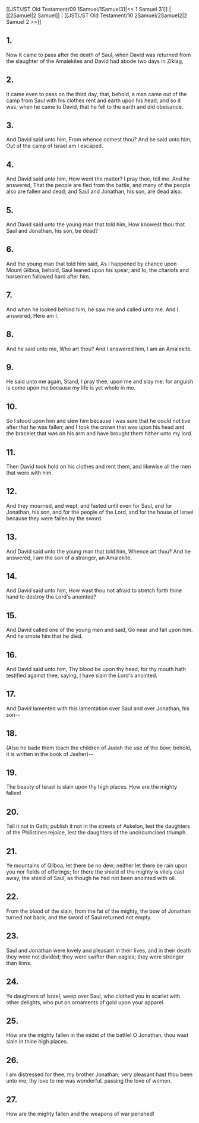 [[JST/JST Old Testament/09 1Samuel/1Samuel31|<< 1 Samuel 31]] | [[2Samuel|2 Samuel]] | [[JST/JST Old Testament/10 2Samuel/2Samuel2|2 Samuel 2 >>]]
## 1.
Now it came to pass after the death of Saul, when David was returned from the slaughter of the Amalekites and David had abode two days in Ziklag,
## 2.
It came even to pass on the third day, that, behold, a man came out of the camp from Saul with his clothes rent and earth upon his head; and so it was, when he came to David, that he fell to the earth and did obeisance.
## 3.
And David said unto him, From whence comest thou? And he said unto him, Out of the camp of Israel am I escaped.
## 4.
And David said unto him, How went the matter? I pray thee, tell me. And he answered, That the people are fled from the battle, and many of the people also are fallen and dead; and Saul and Jonathan, his son, are dead also.
## 5.
And David said unto the young man that told him, How knowest thou that Saul and Jonathan, his son, be dead?
## 6.
And the young man that told him said, As I happened by chance upon Mount Gilboa, behold, Saul leaned upon his spear; and lo, the chariots and horsemen followed hard after him.
## 7.
And when he looked behind him, he saw me and called unto me. And I answered, Here am I.
## 8.
And he said unto me, Who art thou? And I answered him, I am an Amalekite.
## 9.
He said unto me again, Stand, I pray thee, upon me and slay me; for anguish is come upon me because my life is yet whole in me.
## 10.
So I stood upon him and slew him because I was sure that he could not live after that he was fallen; and I took the crown that was upon his head and the bracelet that was on his arm and have brought them hither unto my lord.
## 11.
Then David took hold on his clothes and rent them, and likewise all the men that were with him.
## 12.
And they mourned, and wept, and fasted until even for Saul, and for Jonathan, his son, and for the people of the Lord, and for the house of Israel because they were fallen by the sword.
## 13.
And David said unto the young man that told him, Whence art thou? And he answered, I am the son of a stranger, an Amalekite.
## 14.
And David said unto him, How wast thou not afraid to stretch forth thine hand to destroy the Lord\'s anointed?
## 15.
And David called one of the young men and said, Go near and fall upon him. And he smote him that he died.
## 16.
And David said unto him, Thy blood be upon thy head; for thy mouth hath testified against thee, saying, I have slain the Lord\'s anointed.
## 17.
And David lamented with this lamentation over Saul and over Jonathan, his son\--
## 18.
(Also he bade them teach the children of Judah the use of the bow; behold, it is written in the book of Jasher)\--
## 19.
The beauty of Israel is slain upon thy high places. How are the mighty fallen!
## 20.
Tell it not in Gath; publish it not in the streets of Askelon, lest the daughters of the Philistines rejoice, lest the daughters of the uncircumcised triumph.
## 21.
Ye mountains of Gilboa, let there be no dew; neither let there be rain upon you nor fields of offerings; for there the shield of the mighty is vilely cast away, the shield of Saul, as though he had not been anointed with oil.
## 22.
From the blood of the slain, from the fat of the mighty, the bow of Jonathan turned not back; and the sword of Saul returned not empty.
## 23.
Saul and Jonathan were lovely and pleasant in their lives, and in their death they were not divided; they were swifter than eagles; they were stronger than lions.
## 24.
Ye daughters of Israel, weep over Saul, who clothed you in scarlet with other delights, who put on ornaments of gold upon your apparel.
## 25.
How are the mighty fallen in the midst of the battle! O Jonathan, thou wast slain in thine high places.
## 26.
I am distressed for thee, my brother Jonathan; very pleasant hast thou been unto me; thy love to me was wonderful, passing the love of women.
## 27.
How are the mighty fallen and the weapons of war perished!

